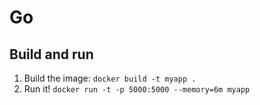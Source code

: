 # Go
## Build and run

1. Build the image: `docker build -t myapp .`
2. Run it! `docker run -t -p 5000:5000 --memory=6m myapp`


